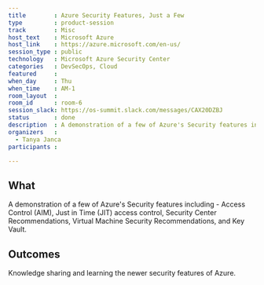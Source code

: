 ```yaml
---
title        : Azure Security Features, Just a Few
type         : product-session
track        : Misc
host_text    : Microsoft Azure
host_link    : https://azure.microsoft.com/en-us/
session_type : public
technology   : Microsoft Azure Security Center
categories   : DevSecOps, Cloud
featured     :
when_day     : Thu
when_time    : AM-1
room_layout  :
room_id      : room-6
session_slack: https://os-summit.slack.com/messages/CAX20DZBJ
status       : done
description  : A demonstration of a few of Azure's Security features including - Access Control (AIM), Just in Time (JIT), Security Center Recommendations, Virtual Machine Security Recommendations, and Key Vault.
organizers   :
  - Tanya Janca
participants :

---
```


## What

A demonstration of a few of Azure's Security features including - Access Control (AIM), Just in Time (JIT) access control, Security Center Recommendations, Virtual Machine Security Recommendations, and Key Vault.

## Outcomes

Knowledge sharing and learning the newer security features of Azure.
